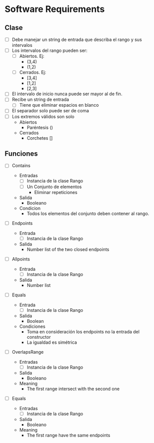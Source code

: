 # Software Requirements

## Clase

- [ ] Debe manejar un string de entrada que describa el rango y sus intervalos
- [ ] Los intervalos del rango pueden ser:
  - [ ] Abiertos. Ej: 
    - (3,4)
    - (1,2)
  - [ ] Cerrados. Ej:
    - [3,4]
    - [1,2]
    - [2,3]
- [ ] El intervalo de inicio nunca puede ser mayor al de fin.
- [ ] Recibe un string de entrada
  - [ ] Tiene que eliminar espacios en blanco
- [ ] El separador solo puede ser de coma
- [ ] Los extremos válidos son solo
  - Abiertos
    - Paréntesis ()
  - Cerrados
    - Corchetes []

## Funciones

- [ ] Contains
  - Entradas
    - [ ] Instancia de la clase Rango
    - [ ] Un Conjunto de elementos
      -  Eliminar repeticiones
  - Salida
    - Booleano
  - Condicion
    - Todos los elementos del conjunto deben contener al rango.

- [ ] Endpoints
  - Entrada
    - [ ] Instancia de la clase Rango
  - Salida
    - Number list of the two closed endpoints

- [ ] Allpoints
  - Entrada
    - [ ] Instancia de la clase Rango
  - Salida
    - Number list

- [ ] Equals
  - Entrada
    - [ ] Instancia de la clase Rango
  - Salida
    - Boolean
  - Condiciones
    - Toma en consideración los endpoints no la entrada del constructor
    - La igualdad es simétrica

- [ ] OverlapsRange
  - Entradas
    - [ ] Instancia de la clase Rango
  - Salida
    - Booleano
  - Meaning 
    - The first range intersect with the second one

- [ ] Equals 
  - Entradas
    - [ ] Instancia de la clase Rango
  - Salida
    - Booleano
  - Meaning 
    - The first range have the same endpoints